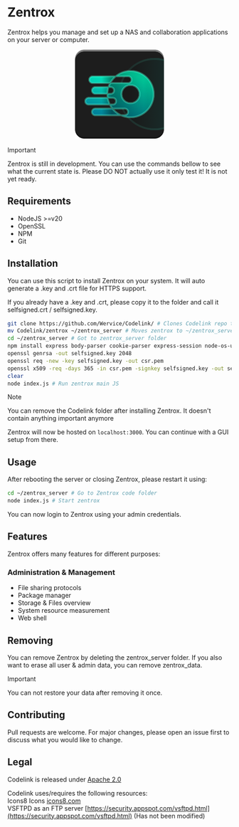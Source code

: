# Zentrox

Zentrox helps you manage and set up a NAS and collaboration applications on your server or computer.
<div align=center>
<img src="https://raw.githubusercontent.com/Wervice/Codelink/main/zentrox/static/Zentrox.png" width="200">
</div>

> [!IMPORTANT]
> Zentrox is still in development. You can use the commands bellow to see what the current state is.
> Please DO NOT actually use it only test it! It is not yet ready.

## Requirements

- NodeJS >=v20
- OpenSSL
- NPM
- Git

## Installation

You can use this script to install Zentrox on your system. It will auto generate a .key and .crt file for HTTPS support.

If you already have a .key and .crt, please copy it to the folder and call it selfsigned.crt / selfsigned.key.

```bash
git clone https://github.com/Wervice/Codelink/ # Clones Codelink repo to current folder
mv Codelink/zentrox ~/zentrox_server # Moves zentrox to ~/zentrox_server. This folder includes the zentrox code
cd ~/zentrox_server # Got to zentrox_server folder
npm install express body-parser cookie-parser express-session node-os-utils ejs # Install node_packages
openssl genrsa -out selfsigned.key 2048
openssl req -new -key selfsigned.key -out csr.pem
openssl x509 -req -days 365 -in csr.pem -signkey selfsigned.key -out selfsigned.crt
clear
node index.js # Run zentrox main JS
```

> [!NOTE]
> You can remove the Codelink folder after installing Zentrox. It doesn't contain anything important anymore

Zentrox will now be hosted on `localhost:3000`. You can continue with a GUI setup from there.

## Usage
After rebooting the server or closing Zentrox, please restart it using:
```bash
cd ~/zentrox_server # Go to Zentrox code folder
node index.js # Start zentrox
```
You can now login to Zentrox using your admin credentials.

## Features
Zentrox offers many features for different purposes:
### Administration & Management
- File sharing protocols
- Package manager
- Storage & Files overview
- System resource measurement
- Web shell

## Removing
You can remove Zentrox by deleting the zentrox_server folder. If you also want to erase all user & admin data, you can remove zentrox_data.
> [!IMPORTANT]
> You can not restore your data after removing it once.

## Contributing

Pull requests are welcome. For major changes, please open an issue first
to discuss what you would like to change.

## Legal

Codelink is released under [Apache 2.0](https://github.com/Wervice/Codelink?tab=Apache-2.0-1-ov-file#readme)

Codelink uses/requires the following resources:   
Icons8 Icons [icons8.com](https://icons8.com)   
VSFTPD as an FTP server [https://security.appspot.com/vsftpd.html](https://security.appspot.com/vsftpd.html) (Has not been modified)